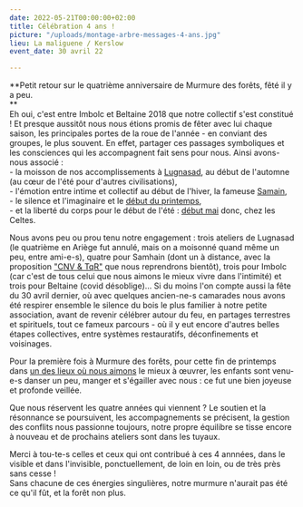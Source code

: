 ```yaml
---
date: 2022-05-21T00:00:00+02:00
title: Célébration 4 ans !
picture: "/uploads/montage-arbre-messages-4-ans.jpg"
lieu: La maliguene / Kerslow
event_date: 30 avril 22

---
```

**Petit retour sur le quatrième anniversaire de Murmure des forêts, fêté il y a peu.  
**  
Eh oui, c'est entre Imbolc et Beltaine 2018 que notre collectif s'est constitué ! Et presque aussitôt nous nous étions promis de fêter avec lui chaque saison, les principales portes de la roue de l'année - en conviant des groupes, le plus souvent. En effet, partager ces passages symboliques et les consciences qui les accompagnent fait sens pour nous. Ainsi avons-nous associé :  
\- la moisson de nos accomplissements à [Lugnasad](https://www.breizh-info.com/2017/08/06/75044/lugnasad-fete-celtique-de-recolte-de-souverainete/), au début de l'automne (au cœur de l'été pour d'autres civilisations),  
\- l'émotion entre intime et collectif au début de l'hiver, la fameuse [Samain](https://fr.wikipedia.org/wiki/Samain_(mythologie)),  
\- le silence et l'imaginaire et le [début du printemps](https://auxfilsdesvents.fr/2022/01/28/imbolc-le-reveil-de-la-terre/),  
\- et la liberté du corps pour le début de l'été : [début mai](http://www.le-sidh.org/wicca/sabbats/beltane/beltaine-le-jour-de-mai-par-phyllis-curott/) donc, chez les Celtes.

Nous avons peu ou prou tenu notre engagement : trois ateliers de Lugnasad (le quatrième en Ariège fut annulé, mais on a moisonné quand même un peu, entre ami-e-s), quatre pour Samhain (dont un à distance, avec la proposition ["CNV & TqR"](https://www.murmuredesforets.fr/actualite/cnv-et-tqr/) que nous reprendrons bientôt), trois pour Imbolc (car c'est de tous celui que nous aimons le mieux vivre dans l'intimité) et trois pour Beltaine (covid désoblige)... Si du moins l'on compte aussi la fête du 30 avril dernier, où avec quelques ancien-ne-s camarades nous avons été respirer ensemble le silence du bois le plus familier à notre petite association, avant de revenir célébrer autour du feu, en partages terrestres et spirituels, tout ce fameux parcours - où il y eut encore d'autres belles étapes collectives, entre systèmes restauratifs, déconfinements et voisinages.  
  
Pour la première fois à Murmure des forêts, pour cette fin de printemps dans [un des lieux où nous aimons](https://maliguene-broceliande.fr/) le mieux à œuvrer, les enfants sont venu-e-s danser un peu, manger et s'égailler avec nous : ce fut une bien joyeuse et profonde veillée.

Que nous réservent les quatre années qui viennent ? Le soutien et la résonnance se poursuivent, les accompagnements se précisent, la gestion des conflits nous passionne toujours, notre propre équilibre se tisse encore à nouveau et de prochains ateliers sont dans les tuyaux.

Merci à tou-te-s celles et ceux qui ont contribué à ces 4 annnées, dans le visible et dans l'invisible, ponctuellement, de loin en loin, ou de très près sans cesse !   
Sans chacune de ces énergies singulières, notre murmure n'aurait pas été ce qu'il fût, et la forêt non plus.